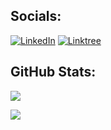 ## Socials:
[![LinkedIn](https://img.shields.io/badge/LinkedIn-%230077B5.svg?logo=linkedin&logoColor=white)](https://www.linkedin.com/in/gokberkakalin/) 
[![Linktree](https://img.shields.io/badge/Linktree-39E09B?logo=linktree&logoColor=white)](https://linktr.ee/gokberkakalin)

## GitHub Stats:
![](https://github-readme-streak-stats.herokuapp.com/?user=gakalin&theme=light&hide_border=true)

[![](https://visitcount.itsvg.in/api?id=gakalin&icon=5&color=1)](https://visitcount.itsvg.in)
